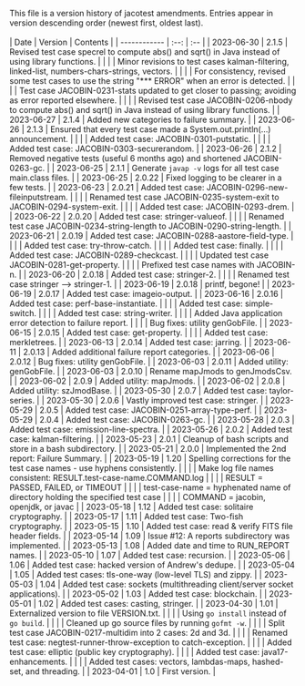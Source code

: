 This file is a version history of jacotest amendments.  Entries appear in version descending order (newest first, oldest last).
<br>
<br>
|    Date    | Version | Contents |
| ------------ | :--: | :-- |
| 2023-06-30 | 2.1.5 | Revised test case specrel to compute abs() and sqrt() in Java instead of using library functions. |
| | | Minor revisions to test cases kalman-filtering, linked-list, numbers-chars-strings, vectors. |
| | | For consistency, revised some test cases to use the string "*** ERROR" when an error is detected. |
| | | Test case JACOBIN-0231-stats updated to get closer to passing; avoiding as error reported elsewhere. |
| | | Revised test case JACOBIN-0206-nbody to compute abs() and sqrt() in Java instead of using library functions. |
| 2023-06-27 | 2.1.4 | Added new categories to failure summary. |
| 2023-06-26 | 2.1.3 | Ensured that every test case made a System.out.println(...) announcement. |
| | | Added test case: JACOBIN-0301-putstatic. |
| | | Added test case: JACOBIN-0303-securerandom. |
| 2023-06-26 | 2.1.2 | Removed negative tests (useful 6 months ago) and shortened JACOBIN-0263-gc. |
| 2023-06-25 | 2.1.1 | Generate `javap -v` logs for all test case main.class files. |
| 2023-06-25 | 2.0.22 | Fixed logging to be clearer in a few tests. |
| 2023-06-23 | 2.0.21 | Added test case: JACOBIN-0296-new-fileinputstream. |
| | | Renamed test case JACOBIN-0235-system-exit to JACOBIN-0294-system-exit. |
| | | Added test case: JACOBIN-0293-drem. |
| 2023-06-22 | 2.0.20 | Added test case: stringer-valueof. |
| | | Renamed test case JACOBIN-0234-string-length to JACOBIN-0290-string-length. |
| 2023-06-21 | 2.0.19 | Added test case: JACOBIN-0288-aastore-field-type. |
| | | Added test case: try-throw-catch. |
| | | Added test case: finally. |
| | | Added test case: JACOBIN-0289-checkcast. |
| | | Updated test case JACOBIN-0281-get-property. |
| | | Prefixed test case names with JACOBIN-n. |
| 2023-06-20 | 2.0.18 | Added test case: stringer-2. |
| | | Renamed test case stringer --> stringer-1. |
| 2023-06-19 | 2.0.18 | printf, begone! |
| 2023-06-19 | 2.0.17 | Added test case: imageio-output. |
| 2023-06-16 | 2.0.16 | Added test case: perf-base-instantiate. |
|  |  | Added test case: simple-switch. |
|  |  | Added test case: string-writer. |
|  |  | Added Java application error detection to failure report. |
|  |  | Bug fixes: utility genGobFile. |
| 2023-06-15 | 2.0.15 | Added test case: get-property. |
|  |  | Added test case: merkletrees. |
| 2023-06-13 | 2.0.14 | Added test case: jarring. |
| 2023-06-11 | 2.0.13 | Added additional failure report categories. |
| 2023-06-06 | 2.0.12 | Bug fixes: utility genGobFile. |
| 2023-06-03 | 2.0.11 | Added utility: genGobFile. |
| 2023-06-03 | 2.0.10 | Rename mapJmods to genJmodsCsv. |
| 2023-06-02 | 2.0.9  | Added utility: mapJmods. |
| 2023-06-02 | 2.0.8  | Added utility: szJmodBase. |
| 2023-05-30 | 2.0.7  | Added test case: taylor-series. |
| 2023-05-30 | 2.0.6  | Vastly improved test case: stringer. |
| 2023-05-29 | 2.0.5  | Added test case: JACOBIN-0251-array-type-perf. |
| 2023-05-29 | 2.0.4  | Added test case: JACOBIN-0263-gc. |
| 2023-05-28 | 2.0.3  | Added test case: emission-line-spectra. |
| 2023-05-26 | 2.0.2  | Added test case: kalman-filtering. |
| 2023-05-23 | 2.0.1  | Cleanup of bash scripts and store in a bash subdirectory. |
| 2023-05-21 | 2.0.0  | Implemented the 2nd report: Failure Summary. |
| 2023-05-19 | 1.20  | Spelling corrections for the test case names - use hyphens consistently. |
|            |       | Make log file names consistent: RESULT.test-case-name.COMMAND.log |
|            |       | RESULT = PASSED, FAILED, or TIMEOUT |
|            |       | test-case-name = hyphenated name of directory holding the specified test case |
|            |       | COMMAND = jacobin, openjdk, or javac |
| 2023-05-18 | 1.12  | Added test case: solitaire cryptography. |
| 2023-05-17 | 1.11  | Added test case: Two-fish cryptography. |
| 2023-05-15 | 1.10  | Added test case: read & verify FITS file header fields. |
| 2023-05-14 | 1.09  | Issue #12: A reports subdirectory was implemented. |
| 2023-05-13 | 1.08  | Added date and time to RUN_REPORT names. |
| 2023-05-10 | 1.07  | Added test case: recursion. |
| 2023-05-06 | 1.06  | Added test case: hacked version of Andrew's dedupe. |
| 2023-05-04 | 1.05  | Added test cases: tls-one-way (low-level TLS) and zippy. |
| 2023-05-03 | 1.04  | Added test case: sockets (multithreading client/server socket applications). |
| 2023-05-02 | 1.03  | Added test case: blockchain. |
| 2023-05-01 | 1.02  | Added test cases: casting, stringer. |
| 2023-04-30 | 1.01  | Externalized version to file VERSION.txt. |
|  |  | Using ```go install``` instead of ```go build```. |
|  |  | Cleaned up go source files by running ```gofmt -w```. |
|  |  | Split test case JACOBIN-0217-multidim into 2 cases: 2d and 3d. |
|  |  | Renamed test case: negtest-runner-throw-exception to catch-exception. |
|  |  | Added test case: elliptic (public key cryptography). |
|  |  | Added test case: java17-enhancements. |
|  |  | Added test cases: vectors, lambdas-maps, hashed-set, and threading. |
| 2023-04-01 | 1.0  | First version. |
